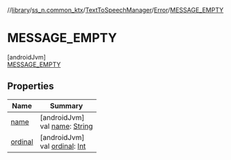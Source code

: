 //[library](../../../../../index.md)/[ss_n.common_ktx](../../../index.md)/[TextToSpeechManager](../../index.md)/[Error](../index.md)/[MESSAGE_EMPTY](index.md)

# MESSAGE_EMPTY

[androidJvm]\
[MESSAGE_EMPTY](index.md)

## Properties

| Name | Summary |
|---|---|
| [name](../-u-n-k-n-o-w-n/index.md#-372974862%2FProperties%2F-435046686) | [androidJvm]<br>val [name](../-u-n-k-n-o-w-n/index.md#-372974862%2FProperties%2F-435046686): [String](https://kotlinlang.org/api/latest/jvm/stdlib/kotlin/-string/index.html) |
| [ordinal](../-u-n-k-n-o-w-n/index.md#-739389684%2FProperties%2F-435046686) | [androidJvm]<br>val [ordinal](../-u-n-k-n-o-w-n/index.md#-739389684%2FProperties%2F-435046686): [Int](https://kotlinlang.org/api/latest/jvm/stdlib/kotlin/-int/index.html) |
